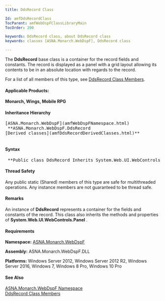 ```yaml
---
title: DdsRecord Class

Id: amfDdsRecordClass
TocParent: amfWebDspFClassLibraryMain
TocOrder: 290

keywords: DdsRecord class, about DdsRecord class
keywords: classes [ASNA.Monarch.WebDspF], DdsRecord class

---
```


The **DdsRecord** base class is a container for the record fields and constants. The record is displayed as a panel with a grid layout allowing its contents to be in an absolute location with regards to the record.

For a list of all members of this type, see [DdsRecord Class Members](amfDdsRecordClassMembers.html).

#### Applicable Products:
**Monarch, Wings, Mobile RPG** 
<!--mine -->

#### Inheritance Hierarchy
<pre>[ASNA.Monarch.WebDspF](amfWebDspFNamespace.html)
 **ASNA.Monarch.WebDspF.DdsRecord  <br />[Derived classes](amfDdsRecordDerivedClasses.html)** 
      </pre>

#### Syntax
<pre class="prettyprint"> **Public class DdsRecord Inherits System.Web.UI.WebControls.Panel** </pre>

#### Thread Safety
Any public static (Shared) members of this type are safe for multithreaded operations. Any instance members are not guaranteed to be thread safe.

#### Remarks
An instance of **DdsRecord** represents a container for the fields and constants of the record. This class also inherits the methods and properties of **System.Web.UI.WebControls.Panel** .

#### Requirements
**Namespace:** [ASNA.Monarch.WebDspF](amfWebDspFNamespace.html)

**Assembly:** ASNA.Monarch.WebDspF.DLL

**Platforms:** Windows Server 2012, Windows Server 2012 R2, Windows Server 2016, Windows 7, Windows 8 Pro, Windows 10 Pro

#### See Also
[ ASNA.Monarch.WebDspF Namespace](amfWebDspFNamespace.html) <br /> [ DdsRecord Class Members](amfDdsRecordClassMembers.html) 
